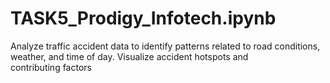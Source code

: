 # TASK5_Prodigy_Infotech.ipynb
Analyze traffic accident data to identify patterns related to road conditions, weather, and time of day. Visualize accident hotspots and contributing factors
